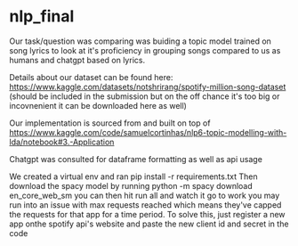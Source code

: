 # nlp_final
Our task/question was comparing was buiding a topic model trained on song lyrics to look at it's proficiency in grouping songs compared to us as humans and chatgpt based on lyrics.

Details about our dataset can be found here: https://www.kaggle.com/datasets/notshrirang/spotify-million-song-dataset
(should be included in the submission but on the off chance it's too big or incovnenient it can be downloaded here as well)

Our implementation is sourced from and built on top of https://www.kaggle.com/code/samuelcortinhas/nlp6-topic-modelling-with-lda/notebook#3.-Application

Chatgpt was consulted for dataframe formatting as well as api usage

We created a virtual env and ran pip install -r requirements.txt
Then download the spacy model by running python -m spacy download en_core_web_sm
you can then hit run all and watch it go to work
you may run into an issue with max requests reached which means they've capped the requests for that app for a time period. To solve this, just register a new app onthe spotify api's website and paste the new client id and secret in the code
